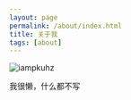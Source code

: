 ```yaml
---
layout: page
permalink: /about/index.html
title: 关于我
tags: [about]
---
```

![iampkuhz]({{site.IMG_PATH}}/iampkuhz.png)

我很懒，什么都不写
